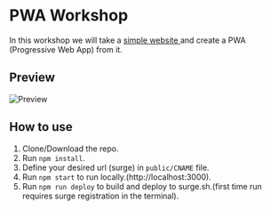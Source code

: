 
# PWA Workshop
In this workshop we will take a [simple website ](https://pwa-portfolio.surge.sh/) and create a PWA (Progressive Web App) from it.

## Preview
![Preview](https://pwa-portfolio.surge.sh/images/siteScreenShot.jpg)

## How to use
1. Clone/Download the repo.
2. Run  ``` npm install ```.
3. Define your desired url (surge) in ```public/CNAME``` file.
4. Run ```npm start``` to run locally.(http://localhost:3000).
5. Run ```npm run deploy``` to build and deploy to surge.sh.(first time run requires surge registration in the terminal).

